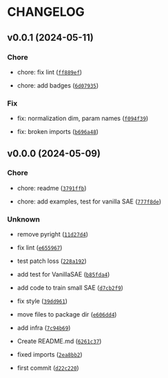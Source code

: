 # CHANGELOG



## v0.0.1 (2024-05-11)

### Chore

* chore: fix lint ([`ff889ef`](https://github.com/dtch1997/smol-sae/commit/ff889efa8950c573a56de266d786bbc4ecbaeca8))

* chore: add badges ([`6d07935`](https://github.com/dtch1997/smol-sae/commit/6d079355c7195b3dfc9d1fac5e70139641cee0ca))

### Fix

* fix: normalization dim, param names ([`f094f39`](https://github.com/dtch1997/smol-sae/commit/f094f39a64aa3bb670ceac496eb9d180e4120a38))

* fix: broken imports ([`b696a48`](https://github.com/dtch1997/smol-sae/commit/b696a4860182091daba4b1fe6b58655eea9e9ba7))


## v0.0.0 (2024-05-09)

### Chore

* chore: readme ([`3791ffb`](https://github.com/dtch1997/smol-sae/commit/3791ffbda349668d8f81256c96c9963a2f4e5de5))

* chore: add examples, test for vanilla SAE ([`777f8de`](https://github.com/dtch1997/smol-sae/commit/777f8deeb6ceafae767f895ace794e165cd243e8))

### Unknown

* remove pyright ([`11d27d4`](https://github.com/dtch1997/smol-sae/commit/11d27d4eb9387656a4c08b504e859d3b56a0325c))

* fix lint ([`e655967`](https://github.com/dtch1997/smol-sae/commit/e655967bfb84503272b7d4d01087502412840be8))

* test patch loss ([`228a192`](https://github.com/dtch1997/smol-sae/commit/228a192707f328ee7756189e7f8e0247cec6f79b))

* add test for VanillaSAE ([`b85fda4`](https://github.com/dtch1997/smol-sae/commit/b85fda41a7648acb4388c9fa933368b022c3c6bb))

* add code to train small SAE ([`d7cb2f9`](https://github.com/dtch1997/smol-sae/commit/d7cb2f92b73c8ac6e20abfc5ea3c3913748f0039))

* fix style ([`39dd961`](https://github.com/dtch1997/smol-sae/commit/39dd9618b6fc33b809db79f0b762c302959e9e99))

* move files to package dir ([`e606dd4`](https://github.com/dtch1997/smol-sae/commit/e606dd4ad6e0ceab996a87d97bb47d011121506b))

* add infra ([`7c94b69`](https://github.com/dtch1997/smol-sae/commit/7c94b69612496fdf4cfd577925e4249c5b75dc86))

* Create README.md ([`6261c37`](https://github.com/dtch1997/smol-sae/commit/6261c37ff83f5b6714079e300c3fbccee15dea93))

* fixed imports ([`2ea8bb2`](https://github.com/dtch1997/smol-sae/commit/2ea8bb2ae072e7d93a60d8c0c0851dea49c6f310))

* first commit ([`d22c220`](https://github.com/dtch1997/smol-sae/commit/d22c220bcea9c3886e6f128fe41b3f16aea83ea5))

